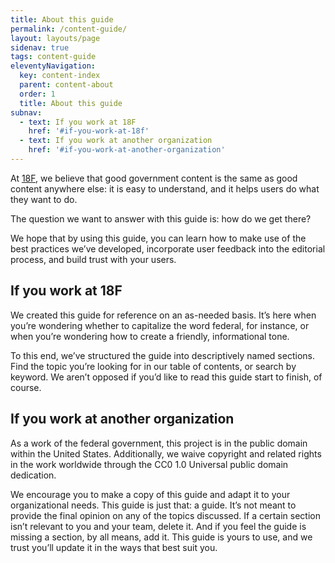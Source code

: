 ```yaml
---
title: About this guide
permalink: /content-guide/
layout: layouts/page
sidenav: true
tags: content-guide
eleventyNavigation: 
  key: content-index
  parent: content-about
  order: 1
  title: About this guide
subnav:
  - text: If you work at 18F
    href: '#if-you-work-at-18f'
  - text: If you work at another organization
    href: '#if-you-work-at-another-organization'
---
```


At [18F](https://18f.gsa.gov/), we believe that good government content is the same as good content anywhere else: it is easy to understand, and it helps users do what they want to do. 

The question we want to answer with this guide is: how do we get there?

We hope that by using this guide, you can learn how to make use of the best practices we’ve developed, incorporate user feedback into the editorial process, and build trust with your users.

## If you work at 18F

We created this guide for reference on an as-needed basis. It’s here when you’re wondering whether to capitalize the word federal, for instance, or when you’re wondering how to create a friendly, informational tone.

To this end, we’ve structured the guide into descriptively named sections. Find the topic you’re looking for in our table of contents, or search by keyword. We aren’t opposed if you’d like to read this guide start to finish, of course.

## If you work at another organization

As a work of the federal government, this project is in the public domain within the United States. Additionally, we waive copyright and related rights in the work worldwide through the CC0 1.0 Universal public domain dedication.

We encourage you to make a copy of this guide and adapt it to your organizational needs. This guide is just that: a guide. It’s not meant to provide the final opinion on any of the topics discussed. If a certain section isn’t relevant to you and your team, delete it. And if you feel the guide is missing a section, by all means, add it. This guide is yours to use, and we trust you’ll update it in the ways that best suit you.
